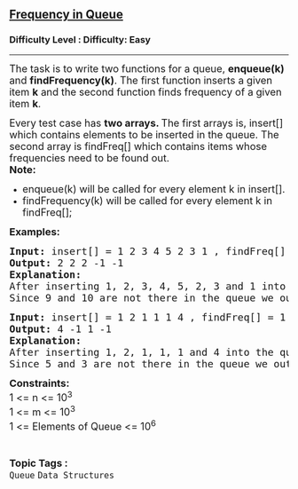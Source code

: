 <h2><a href="https://www.geeksforgeeks.org/problems/queue-operations/1?page=1&category=Queue&sortBy=difficulty">Frequency in Queue</a></h2><h3>Difficulty Level : Difficulty: Easy</h3><hr><div class="problems_problem_content__Xm_eO"><p><span style="font-size: 18px;">The task is to write two functions for a queue, <strong>enqueue(k)</strong> and <strong>findFrequency(k)</strong>. The first function inserts a given item <strong>k</strong> and the second function finds frequency of a given item <strong>k</strong>.</span></p>
<p><span style="font-size: 18px;">Every test case has <strong>two arrays. </strong>The first arrays is, insert[] which contains elements to be inserted in the queue. The second array is findFreq[] which contains items whose frequencies need to be found out.<br><strong>Note:</strong></span></p>
<ul>
<li><span style="font-size: 18px;">enqueue(k) will be called for every element k in insert[].</span></li>
<li><span style="font-size: 18px;"><span style="font-size: 18px;">findFrequency(k) will be called for every element k in findFreq[];</span></span></li>
</ul>
<p><strong><span style="font-size: 18px;">Examples:</span></strong></p>
<pre><span style="font-size: 18px;"><strong>Input: </strong>insert[] = 1 2 3 4 5 2 3 1 , findFreq[] = 1 3 2 9 10</span>
<span style="font-size: 18px;"><strong>Output: </strong>2 2 2 -1 -1</span>
<span style="font-size: 18px;"><strong>Explanation:
</strong>After inserting 1, 2, 3, 4, 5, 2, 3 and 1 into the queue, frequency of 1 is 2, 3 is 2 and 2 is 2.<br>Since 9 and 10 are not there in the queue we output -1 for them.</span></pre>
<pre><span style="font-size: 18px;"><strong>Input: </strong>insert[] = 1 2 1 1 1 4 , findFreq[] = 1 5 4 3</span>
<span style="font-size: 18px;"><strong>Output: </strong>4 -1 1 -1</span>
<span style="font-size: 18px;"><strong>Explanation:
</strong>After inserting 1, 2, 1, 1, 1 and 4 into the queue, frequency of 1 is 4 and that of 4 is 1. <br>Since 5 and 3 are not there in the queue we output -1 for them.</span></pre>
<p><span style="font-size: 18px;"><strong>Constraints:</strong><br>1 &lt;= n &lt;= 10<sup>3</sup><br>1 &lt;= m &lt;= 10<sup>3</sup><br>1 &lt;= Elements of Queue &lt;= 10<sup>6</sup></span></p></div><br><p><span style=font-size:18px><strong>Topic Tags : </strong><br><code>Queue</code>&nbsp;<code>Data Structures</code>&nbsp;